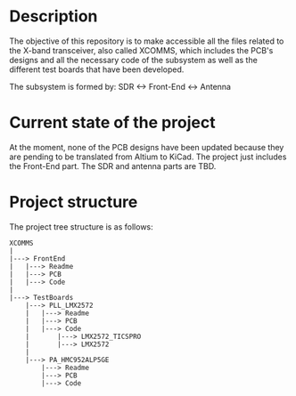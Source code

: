 # **Description**

The objective of this repository is to make accessible all the files related to the X-band transceiver, also called XCOMMS, which includes the PCB's designs and all the necessary code of the subsystem as well as the different test boards that have been developed.

The subsystem is formed by:	SDR <-> Front-End <-> Antenna



# **Current state of the project**

At the moment, none of the PCB designs have been updated because they are pending to be translated from Altium to KiCad.
The project just includes the Front-End part. The SDR and antenna parts are TBD. 

# **Project structure**

The project tree structure is as follows:

	XCOMMS
	|
	|---> FrontEnd			
	|  	|---> Readme
	|  	|---> PCB
	|  	|---> Code
	|
	|---> TestBoards
		|---> PLL_LMX2572
		|	|---> Readme
		|	|---> PCB
		|	|---> Code
		|		|---> LMX2572_TICSPRO
		|		|---> LMX2572
		|
		|---> PA_HMC952ALP5GE
			|---> Readme
			|---> PCB
			|---> Code
